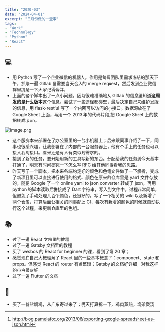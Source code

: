 ```yaml
---
title: "2020-03"
date: "2020-04-01"
excerpt: "三月份做的一些事"
tags:
- "Work"
- "Technology"
- "Python"
- "React"
---
```


## 💻

- 用 Python 写了一个企业微信的机器人。作用是每周团队里需求冻结的那天下午，抓取一遍 Gitlab 里需要当天合入的 merge request，然后发到企业微信群里提醒一下大家记得合并。
- 上面的这个脚本出了一点小问题，因为很难准确地从 Gitlab 的信息里知道**这周发的是什么版本**这个信息。尝试了一些途径都碰壁，最后决定自己来维护发版的信息，用 flask-restful 写了一个内网可以访问的小接口。数据源放在了 Google Sheet 上面，再用一个 2013 年的代码片段[^1]把 Google Sheet 上的数据转成 json。

![image.png](/images/2020-03-1.png)

- 这个服务本来部署在了办公室里的一台小机器上；后来跟同事介绍了一下，同事也很感兴趣，让我部署在了内部的一台服务器上，他有个手上的任务也可以接入我的接口。看来还是有人有类似的需求的。
- 接到了新的任务，要开始用新的工具写新的东西。分配给我的任务到今天基本打通了，明天有时间研究一下怎么写 RFC 给其他同事看我的思路。
- 昨天写了一个脚本，把本来各端约定好的颜色和色组文件做了一下解析，变成了新项目里可以直接进行使用的格式。颜色在原来的仓库里是 yaml 文件存放的，随便 Google 了一个 online yaml to json converter 转成了 json，再用 python 的脚本读取后拼接成了 Dart 字符串，写入到文件中。过程非常简单，但避免了手动处理几百个颜色，还挺好的。写了一个相关的 wiki 以及新增了两个仓库，打算后面让相关的同事配上 CI，每次有新增的颜色的时候就自动执行这个过程，来更新仓库里的色组。

## 📚

- 过了一遍 React 文档里的教程
- 过了一遍 Gatsby 文档里的教程
- 买了 wesbos 的 React for beginner 的课，看到了第 20 章；
- 感觉现在自己大概理解了 React 里的一些基本概念了：component、state 和 props。但感觉 React 的 router 有点繁琐；Gatsby 的文档好详细，对我这样的小白很友好
- 过了一遍 Flutter 的文档

## 🍳

- 买了一份盐焗鸡，从广东寄过来了；明天打算拆一下，鸡肉蒸热，鸡架煲汤

[^1]: http://blog.pamelafox.org/2013/06/exporting-google-spreadsheet-as-json.html
